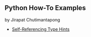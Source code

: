 ## Python How-To Examples

by Jirapat Chutimantapong

* [Self-Referencing Type Hints](self-referencing-hints.md)